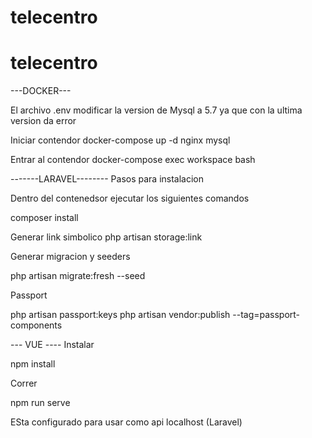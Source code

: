 # telecentro
# telecentro

---DOCKER---

El archivo .env modificar la version de Mysql a 5.7 ya que con la ultima
version da error

Iniciar contendor
docker-compose up -d nginx mysql

Entrar al contendor
docker-compose exec workspace bash

-------LARAVEL--------
Pasos para instalacion

Dentro del contenedsor ejecutar los siguientes comandos

composer install


Generar link simbolico
php artisan storage:link

Generar migracion y seeders

php artisan migrate:fresh --seed

Passport

php artisan passport:keys
php artisan vendor:publish --tag=passport-components

--- VUE ----
Instalar

npm install

Correr

npm run serve

ESta configurado para usar como api localhost (Laravel)

